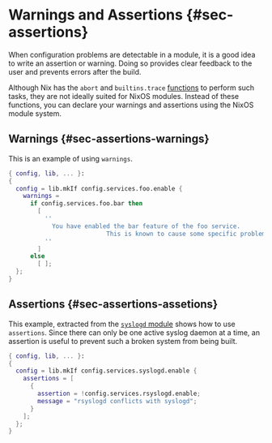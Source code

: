 # Warnings and Assertions {#sec-assertions}

When configuration problems are detectable in a module, it is a good idea to write an assertion or warning. Doing so provides clear feedback to the user and prevents errors after the build.

Although Nix has the `abort` and `builtins.trace` [functions](https://nixos.org/nix/manual/#ssec-builtins) to perform such tasks, they are not ideally suited for NixOS modules. Instead of these functions, you can declare your warnings and assertions using the NixOS module system.

## Warnings {#sec-assertions-warnings}

This is an example of using `warnings`.

```nix
{ config, lib, ... }:
{
  config = lib.mkIf config.services.foo.enable {
    warnings =
      if config.services.foo.bar then
        [
          ''
            You have enabled the bar feature of the foo service.
                           This is known to cause some specific problems in certain situations.
          ''
        ]
      else
        [ ];
  };
}
```

## Assertions {#sec-assertions-assetions}

This example, extracted from the [`syslogd` module](https://github.com/NixOS/nixpkgs/blob/release-17.09/nixos/modules/services/logging/syslogd.nix) shows how to use `assertions`. Since there can only be one active syslog daemon at a time, an assertion is useful to prevent such a broken system from being built.

```nix
{ config, lib, ... }:
{
  config = lib.mkIf config.services.syslogd.enable {
    assertions = [
      {
        assertion = !config.services.rsyslogd.enable;
        message = "rsyslogd conflicts with syslogd";
      }
    ];
  };
}
```
